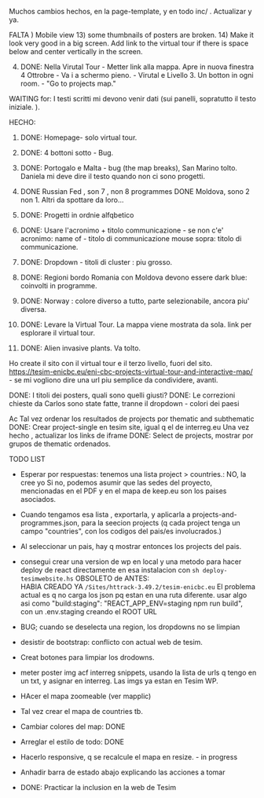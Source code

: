 Muchos cambios hechos, en la page-template, y en todo inc/ . Actualizar y ya. 

FALTA
) Mobile view 
13) some thumbnails of posters are broken.
14) Make it look very good in a big screen. Add link to the virtual tour if there is space below and center vertically in the screen. 


4) DONE: Nella Virutal Tour - Metter link alla mappa. Apre in nuova finestra
     4 Ottrobre - Va i a schermo pieno. - Virutal e Livello 3. Un botton in ogni room.
          - "Go to projects map."

WAITING for: I testi scritti mi devono venir dati (sui panelli, sopratutto il testo iniziale. ). 

HECHO: 

1) DONE: Homepage- solo virtual tour.
2) DONE: 4 bottoni sotto - Bug.
3) DONE: Portogalo e Malta - bug (the map breaks), San Marino tolto.
     Daniela mi deve dire il testo quando non ci sono progetti.

5) DONE Russian Fed , son 7 , non 8 programmes
DONE Moldova, sono 2 non 1.
Altri da spottare da loro... 
6) DONE: Progetti in ordnie alfqbetico
7) DONE: Usare l'acronimo + titolo communicazione - se non c'e' acronimo: name of - titolo di communicazione
mouse sopra: titolo di communicazione.
8) DONE: Dropdown - titoli di cluster : piu grosso. 
9) DONE: Regioni bordo Romania con Moldova devono essere dark blue:  coinvolti in programme.
10) DONE: Norway : colore diverso a tutto, parte selezionabile, ancora piu' diversa.
11) DONE: Levare la Virtual Tour. La mappa viene mostrata da sola.
     link per esplorare il virtual tour. 
12) DONE: Alien invasive plants. Va tolto.

Ho create il sito con il virtual tour e il terzo livello, fuori del sito.
     https://tesim-enicbc.eu/eni-cbc-projects-virtual-tour-and-interactive-map/
     - se mi vogliono dire una url piu semplice da condividere, avanti. 


DONE: I titoli dei posters, quali sono quelli giusti?
DONE: Le correzioni chieste da Carlos sono state fatte, tranne il dropdown
     - colori dei paesi




Ac
Tal vez ordenar los resultados de projects por thematic and subthematic
DONE: Crear project-single en tesim site, igual q el de interreg.eu
     Una vez hecho , actualizar los links de iframe
DONE: Select de projects, mostrar por grupos de thematic ordenados. 



TODO LIST

- Esperar por respuestas: tenemos una lista project > countries.: NO, la cree yo
Si no, podemos asumir que las sedes del proyecto, mencionadas en el PDF y en el mapa de keep.eu son los paises asociados.
- Cuando tengamos esa lista ,  exportarla, y aplicarla a projects-and-programmes.json, para la seecion projects (q cada project tenga un campo "countries", con los codigos del pais/es involucrados.)
- Al seleccionar un pais, hay q mostrar entonces los projects del pais.

- consegui crear una version de wp en local y una metodo para hacer deploy de react directamente en esa instalacion con `sh deploy-tesimwebsite.hs`
OBSOLETO de ANTES:  
     HABIA CREADO YA `/Sites/httrack-3.49.2/tesim-enicbc.eu`
     El problema actual es q no carga los json pq estan en una ruta diferente.
     usar algo asi como   "build:staging": "REACT_APP_ENV=staging npm run build",
     con un .env.staging creando el ROOT URL
- BUG; cuando se deselecta una region, los dropdowns no se limpian
- desistir de bootstrap: conflicto con actual web de tesim.
- Creat botones para limpiar los drodowns.
- meter poster img acf interreg snippets, usando la lista de urls q tengo en un txt,
     y asignar en interreg. Las imgs ya estan en Tesim WP.
- HAcer el mapa zoomeable (ver mapplic)
- Tal vez crear el mapa de countries tb.
- Cambiar colores del map: DONE
- Arreglar el estilo de todo: DONE
- Hacerlo responsive, q se recalcule el mapa en resize. - in progress
- Anhadir barra de estado abajo explicando las acciones a tomar
- DONE: Practicar la inclusion en la web de Tesim
